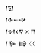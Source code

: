 <div class='block'>
<div class='line'>𒁹𒋛</div>
<div class='line'>𒁹𒅆𒀸𒋩</div>
<div class='line'>𒁹𒀴𒌋𒐊 𒉽 𒐈</div>
<div class='line'>𒁹 𒌉 𒂵 𒌋𒌋</div>
</div>